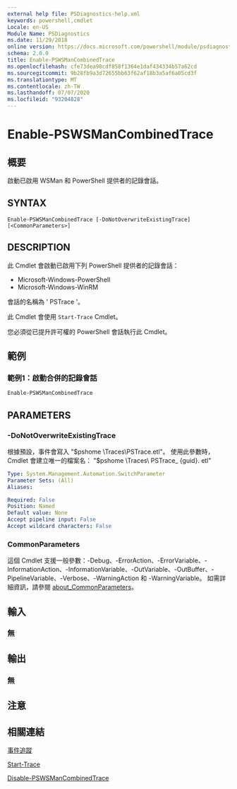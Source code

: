 ```yaml
---
external help file: PSDiagnostics-help.xml
keywords: powershell,cmdlet
Locale: en-US
Module Name: PSDiagnostics
ms.date: 11/29/2018
online version: https://docs.microsoft.com/powershell/module/psdiagnostics/enable-pswsmancombinedtrace?view=powershell-6&WT.mc_id=ps-gethelp
schema: 2.0.0
title: Enable-PSWSManCombinedTrace
ms.openlocfilehash: cfe73dea98cdf858f1364e1daf434334b57a62cd
ms.sourcegitcommit: 9b28fb9a3d72655bb63f62af18b3a5af6a05cd3f
ms.translationtype: MT
ms.contentlocale: zh-TW
ms.lasthandoff: 07/07/2020
ms.locfileid: "93204828"
---
```

# Enable-PSWSManCombinedTrace

## 概要
啟動已啟用 WSMan 和 PowerShell 提供者的記錄會話。

## SYNTAX

```
Enable-PSWSManCombinedTrace [-DoNotOverwriteExistingTrace] [<CommonParameters>]
```

## DESCRIPTION

此 Cmdlet 會啟動已啟用下列 PowerShell 提供者的記錄會話：

- Microsoft-Windows-PowerShell
- Microsoft-Windows-WinRM

會話的名稱為 ' PSTrace '。

此 Cmdlet 會使用 `Start-Trace` Cmdlet。

您必須從已提升許可權的 PowerShell 會話執行此 Cmdlet。

## 範例

### 範例1：啟動合併的記錄會話

```powershell
Enable-PSWSManCombinedTrace
```

## PARAMETERS

### -DoNotOverwriteExistingTrace

根據預設，事件會寫入 "$pshome \Traces\PSTrace.etl"。 使用此參數時，Cmdlet 會建立唯一的檔案名： "$pshome \Traces\ PSTrace_ {guid}. etl"

```yaml
Type: System.Management.Automation.SwitchParameter
Parameter Sets: (All)
Aliases:

Required: False
Position: Named
Default value: None
Accept pipeline input: False
Accept wildcard characters: False
```

### CommonParameters

這個 Cmdlet 支援一般參數：-Debug、-ErrorAction、-ErrorVariable、-InformationAction、-InformationVariable、-OutVariable、-OutBuffer、-PipelineVariable、-Verbose、-WarningAction 和 -WarningVariable。 如需詳細資訊，請參閱 [about_CommonParameters](https://go.microsoft.com/fwlink/?LinkID=113216)。

## 輸入

### 無

## 輸出

### 無

## 注意

## 相關連結

[事件追蹤](/windows/desktop/ETW/event-tracing-portal)

[Start-Trace](start-trace.md)

[Disable-PSWSManCombinedTrace](Disable-PSWSManCombinedTrace.md)
